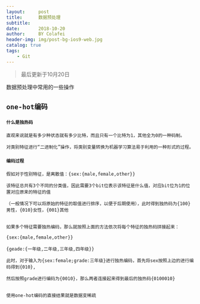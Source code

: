 ```yaml
---
layout:     post
title:      数据预处理
subtitle:   
date:       2018-10-20
author:     BY Colafei
header-img: img/post-bg-ios9-web.jpg
catalog: true
tags:
    - Git
---
```


>最后更新于10月20日

数据预处理中常用的一些操作

## ``` one-hot编码 ```

#### ``` 什么是独热码 ```

	直观来说就是有多少种状态就有多少比特，而且只有一个比特为1，其他全为0的一种码制。
	
	对类别特征进行“二进制化”操作，将类别变量转换为机器学习算法易于利用的一种形式的过程。
	
#### ``` 编码过程 ```

	假如对于性别特征，是离散值：{sex:{male,female,other}}
	
	该特征总共有3个不同的分类值，因此需要3个bit位表示该特征是什么值，对应bit位为1的位置对应原来的特征的值
	
	（一般情况下可以将原始的特征的取值进行排序，以便于后期使用），此时得到独热码为{100}男性，{010}女性，{001}其他
	
	
	如果多个特征需要独热编码，那么就按照上面的方法依次将每个特征的独热码拼接起来：
	
	{sex:{male,female,other}}
	
	{geade:{一年级,二年级,三年级,四年级}}
	
	此时，对于输入为{sex:female;grade:三年级}进行独热编码，首先将sex按照上边的进行编码得到{010},
	
	然后按照grade进行编码为{0010}，那么两者连接起来得到最后的独热码{0100010}
	
	
	使用one-hot编码的直接结果就是数据变稀疏
	

